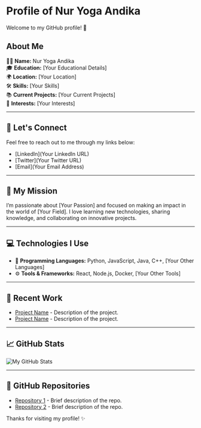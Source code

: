 # Profile of Nur Yoga Andika

Welcome to my GitHub profile! 🚀

## About Me

👨‍💻 **Name:** Nur Yoga Andika  
🎓 **Education:** [Your Educational Details]  
🌍 **Location:** [Your Location]  
🛠️ **Skills:** [Your Skills]  
📚 **Current Projects:** [Your Current Projects]  
📝 **Interests:** [Your Interests]

---

## 🚀 Let's Connect

Feel free to reach out to me through my links below:

- [LinkedIn](Your LinkedIn URL)
- [Twitter](Your Twitter URL)
- [Email](Your Email Address)

---

## 🎯 My Mission

I’m passionate about [Your Passion] and focused on making an impact in the world of [Your Field]. I love learning new technologies, sharing knowledge, and collaborating on innovative projects.

---

## 💻 Technologies I Use

- 🔧 **Programming Languages:** Python, JavaScript, Java, C++, [Your Other Languages]
- ⚙️ **Tools & Frameworks:** React, Node.js, Docker, [Your Other Tools]

---

## 🌱 Recent Work

- [Project Name](link_to_project) - Description of the project.
- [Project Name](link_to_project) - Description of the project.

---

## 📈 GitHub Stats

![My GitHub Stats](https://github-readme-stats.vercel.app/api?username=YourGitHubUsername&show_icons=true&hide_title=true&count_private=true&hide=prs&theme=radical)

---

## 🔗 GitHub Repositories

- [Repository 1](link_to_repo) - Brief description of the repo.
- [Repository 2](link_to_repo) - Brief description of the repo.

Thanks for visiting my profile! ✨
